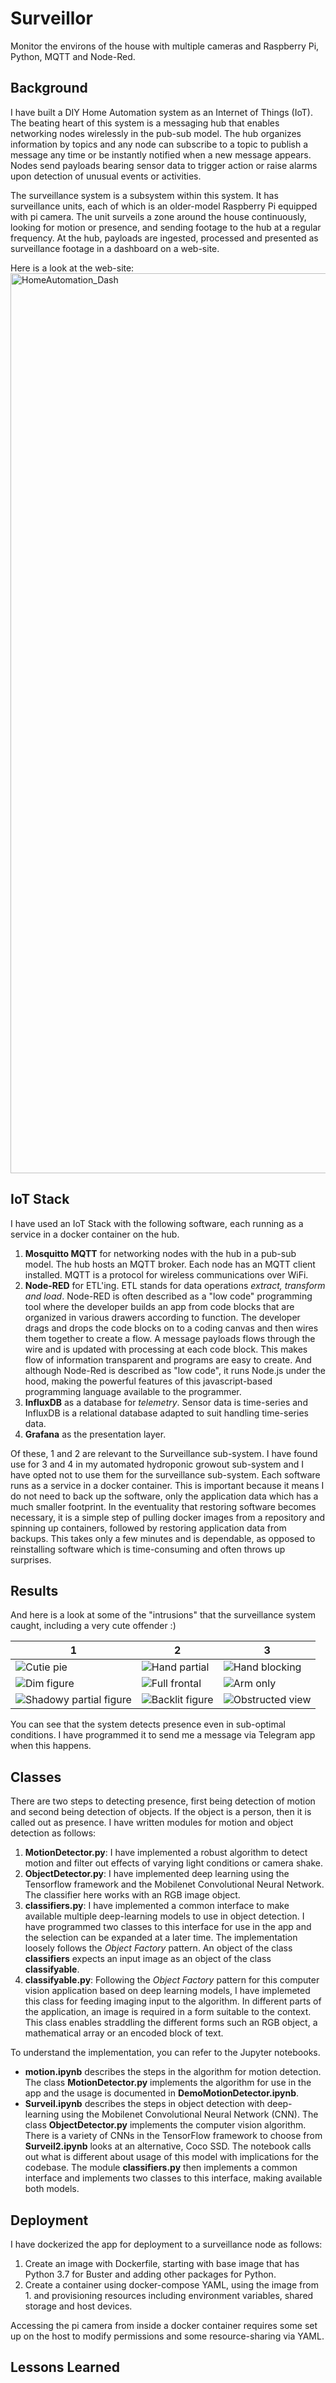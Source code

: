# Surveillor
Monitor the environs of the house with multiple cameras and Raspberry Pi, Python, MQTT and Node-Red.

## Background
I have built a DIY Home Automation system as an Internet of Things (IoT). The beating heart of this system is a messaging hub that enables networking nodes wirelessly in the pub-sub model. The hub organizes information by topics and any node can subscribe to a topic to publish a message any time or be instantly notified when a new message appears. Nodes send payloads bearing sensor data to trigger action or raise alarms upon detection of unusual events or activities.

The surveillance system is a subsystem within this system. It has surveillance units, each of which is an older-model Raspberry Pi equipped with pi camera. The unit surveils a zone around the house continuously, looking for motion or presence, and sending footage to the hub at a regular frequency. At the hub, payloads are ingested, processed and presented as surveillance footage in a dashboard on a web-site. 

Here is a look at the web-site:
<img width="1440" alt="HomeAutomation_Dash" src="https://user-images.githubusercontent.com/5471571/149216914-5dfda87c-0dc0-4054-a960-321b07ae4fb7.png">

## IoT Stack

I have used an IoT Stack with the following software, each running as a service in a docker container on the hub.
1. **Mosquitto MQTT** for networking nodes with the hub in a pub-sub model. The hub hosts an MQTT broker. Each node has an MQTT client installed. MQTT is a protocol for wireless communications over WiFi. 
2. **Node-RED** for ETL'ing. ETL stands for data operations *extract, transform and load*. Node-RED is often described as a "low code" programming tool where the developer builds an app from code blocks that are organized in various drawers according to function. The developer drags and drops the code blocks on to a coding canvas and then wires them together to create a flow. A message payloads flows through the wire and is updated with processing at each code block. This makes flow of information transparent and programs are easy to create. And although Node-Red is described as "low code", it runs Node.js under the hood, making the powerful features of this javascript-based programming language available to the programmer.
3. **InfluxDB** as a database for *telemetry*. Sensor data is time-series and InfluxDB is a relational database adapted to suit handling time-series data.
4. **Grafana** as the presentation layer.

Of these, 1 and 2 are relevant to the Surveillance sub-system. I have found use for 3 and 4 in my automated hydroponic growout sub-system and I have opted not to use them for the surveillance sub-system. Each software runs as a service in a docker container. This is important because it means I do not need to back up the software, only the application data which has a much smaller footprint. In the eventuality that restoring software becomes necessary, it is a simple step of pulling docker images from a repository and spinning up containers, followed by restoring application data from backups. This takes only a few minutes and is dependable, as opposed to reinstalling software which is time-consuming and often throws up surprises. 

## Results

And here is a look at some of the "intrusions" that the surveillance system caught, including a very cute offender :)

1 | 2 | 3 
--| --| --
![Cutie pie](https://user-images.githubusercontent.com/5471571/149209114-507098d3-0338-4a5a-97da-b2640acf808e.JPG) | ![Hand partial](https://user-images.githubusercontent.com/5471571/149209120-e4913357-4463-4435-b871-49fbcd6c347a.JPG) | ![Hand blocking](https://user-images.githubusercontent.com/5471571/149209128-e59d0ded-e86f-41ed-92f8-b0e7a9b54a95.JPG)
![Dim figure](https://user-images.githubusercontent.com/5471571/149209134-7176ec37-6c24-4af2-b8f7-75ccb7ac9183.JPG) | ![Full frontal](https://user-images.githubusercontent.com/5471571/149209147-fdd64b67-2f95-4cc8-81d8-cf8de9600e8a.JPG) | ![Arm only](https://user-images.githubusercontent.com/5471571/149209152-045d79bd-3bc1-448a-ab2f-65d5bbb64692.JPG) 
![Shadowy partial figure](https://user-images.githubusercontent.com/5471571/149209157-152fe3a6-b818-4a45-ab0f-1a18ba1ab081.JPG) | ![Backlit figure](https://user-images.githubusercontent.com/5471571/149209168-331f4058-3b94-42ff-9f63-26831f23a469.JPG) | ![Obstructed view](https://user-images.githubusercontent.com/5471571/149209128-e59d0ded-e86f-41ed-92f8-b0e7a9b54a95.JPG)

You can see that the system detects presence even in sub-optimal conditions. I have programmed it to send me a message via Telegram app when this happens. 

## Classes

There are two steps to detecting presence, first being detection of motion and second being detection of objects. If the object is a person, then it is called out as presence. I have written modules for motion and object detection as follows:
1. **MotionDetector.py**: I have implemented a robust algorithm to detect motion and filter out effects of varying light conditions or camera shake. 
2. **ObjectDetector.py**: I have implemented deep learning using the Tensorflow framework and the Mobilenet Convolutional Neural Network. The classifier here works with an RGB image object. 
3. **classifiers.py**: I have implemented a common interface to make available multiple deep-learning models to use in object detection. I have programmed two classes to this interface for use in the app and the selection can be expanded at a later time. The implementation loosely follows the *Object Factory* pattern. An object of the class **classifiers** expects an input image as an object of the class **classifyable**.
4. **classifyable.py**: Following the *Object Factory* pattern for this computer vision application based on deep learning models, I have implemeted this class for feeding imaging input to the algorithm. In different parts of the application, an image is required in a form suitable to the context. This class enables straddling the different forms such an RGB object, a mathematical array or an encoded block of text.

To understand the implementation, you can refer to the Jupyter notebooks.
- **motion.ipynb** describes the steps in the algorithm for motion detection. The class **MotionDetector.py** implements the algorithm for use in the app and the usage is documented in **DemoMotionDetector.ipynb**.
- **Surveil.ipynb** describes the steps in object detection with deep-learning using the Mobilenet Convolutional Neural Network (CNN). The class **ObjectDetector.py** implements the computer vision algorithm. There is a variety of CNNs in the TensorFlow framework to choose from **Surveil2.ipynb** looks at an alternative, Coco SSD. The notebook calls out what is different about usage of this model with implications for the codebase. The module **classifiers.py** then implements a common interface and implements two classes to this interface, making available both models. 

## Deployment

I have dockerized the app for deployment to a surveillance node as follows:
1. Create an image with Dockerfile, starting with base image that has Python 3.7 for Buster and adding other packages for Python.
2. Create a container using docker-compose YAML, using the image from 1. and provisioning resources including environment variables, shared storage and host devices. 

Accessing the pi camera from inside a docker container requires some set up on the host to modify permissions and some resource-sharing via YAML.

## Lessons Learned







